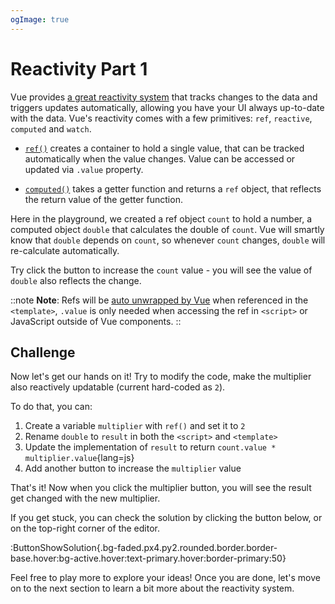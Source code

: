 ```yaml
---
ogImage: true
---
```


# Reactivity Part 1

Vue provides [a great reactivity system](https://vuejs.org/guide/essentials/reactivity-fundamentals.html) that tracks changes to the data and triggers updates automatically, allowing you have your UI always up-to-date with the data. Vue's reactivity comes with a few primitives: `ref`, `reactive`, `computed` and `watch`.

- [`ref()`](https://vuejs.org/api/reactivity-core.html#ref) creates a container to hold a single value, that can be tracked automatically when the value changes. Value can be accessed or updated via `.value` property.

- [`computed()`](https://vuejs.org/api/reactivity-core.html#computed) takes a getter function and returns a `ref` object, that reflects the return value of the getter function.

Here in the playground, we created a ref object `count` to hold a number, a computed object `double` that calculates the double of `count`. Vue will smartly know that `double` depends on `count`, so whenever `count` changes, `double` will re-calculate automatically.

Try click the button to increase the `count` value - you will see the value of `double` also reflects the change.

::note
**Note**: Refs will be [auto unwrapped by Vue](https://vuejs.org/guide/essentials/reactivity-fundamentals.html#declaring-reactive-state-1) when referenced in the `<template>`, `.value` is only needed when accessing the ref in `<script>` or JavaScript outside of Vue components.
::

## Challenge

Now let's get our hands on it! Try to modify the code, make the multiplier also reactively updatable (current hard-coded as `2`).

To do that, you can:

1. Create a variable `multiplier` with `ref()` and set it to `2`
2. Rename `double` to `result` in both the `<script>` and `<template>`
3. Update the implementation of `result` to return `count.value * multiplier.value`{lang=js}
4. Add another button to increase the `multiplier` value

That's it! Now when you click the multiplier button, you will see the result get changed with the new multiplier.

If you get stuck, you can check the solution by clicking the button below, or on the top-right corner of the editor.

:ButtonShowSolution{.bg-faded.px4.py2.rounded.border.border-base.hover:bg-active.hover:text-primary.hover:border-primary:50}

Feel free to play more to explore your ideas! Once you are done, let's move on to the next section to learn a bit more about the reactivity system.
